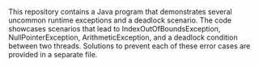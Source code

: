 This repository contains a Java program that demonstrates several uncommon runtime exceptions and a deadlock scenario.  The code showcases scenarios that lead to IndexOutOfBoundsException, NullPointerException, ArithmeticException, and a deadlock condition between two threads.  Solutions to prevent each of these error cases are provided in a separate file.
